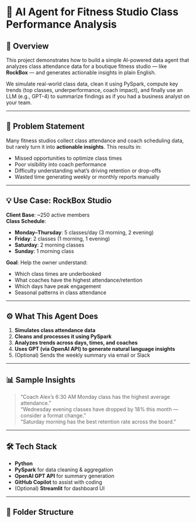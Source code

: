 # 🧠 AI Agent for Fitness Studio Class Performance Analysis

## 🚀 Overview

This project demonstrates how to build a simple AI-powered data agent that analyzes class attendance data for a boutique fitness studio — like **RockBox** — and generates actionable insights in plain English.

We simulate real-world class data, clean it using PySpark, compute key trends (top classes, underperformance, coach impact), and finally use an LLM (e.g., GPT-4) to summarize findings as if you had a business analyst on your team.

---

## 🎯 Problem Statement

Many fitness studios collect class attendance and coach scheduling data, but rarely turn it into **actionable insights**. This results in:

- Missed opportunities to optimize class times
- Poor visibility into coach performance
- Difficulty understanding what’s driving retention or drop-offs
- Wasted time generating weekly or monthly reports manually

---

## 💡 Use Case: RockBox Studio

**Client Base**: ~250 active members  
**Class Schedule**:
- **Monday–Thursday**: 5 classes/day (3 morning, 2 evening)
- **Friday**: 2 classes (1 morning, 1 evening)
- **Saturday**: 2 morning classes
- **Sunday**: 1 morning class  

**Goal**: Help the owner understand:
- Which class times are underbooked
- What coaches have the highest attendance/retention
- Which days have peak engagement
- Seasonal patterns in class attendance

---

## ⚙️ What This Agent Does

1. **Simulates class attendance data**
2. **Cleans and processes it using PySpark**
3. **Analyzes trends across days, times, and coaches**
4. **Uses GPT (via OpenAI API) to generate natural language insights**
5. (Optional) Sends the weekly summary via email or Slack

---

## 📊 Sample Insights

> “Coach Alex’s 6:30 AM Monday class has the highest average attendance.”  
> “Wednesday evening classes have dropped by 18% this month — consider a format change.”  
> “Saturday morning has the best retention rate across the board.”

---

## 🛠️ Tech Stack

- **Python**
- **PySpark** for data cleaning & aggregation
- **OpenAI GPT API** for summary generation
- **GitHub Copilot** to assist with coding
- (Optional) **Streamlit** for dashboard UI

---

## 📁 Folder Structure

